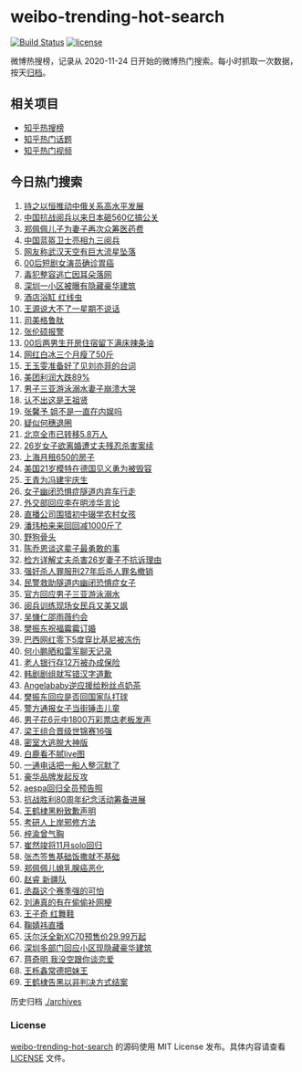 # weibo-trending-hot-search

[![Build Status](https://github.com/justjavac/weibo-trending-hot-search/workflows/ci/badge.svg?branch=master)](https://github.com/justjavac/weibo-trending-hot-search/actions)
[![license](https://img.shields.io/github/license/justjavac/weibo-trending-hot-search)](https://github.com/justjavac/weibo-trending-hot-search/blob/master/LICENSE)

微博热搜榜，记录从 2020-11-24 日开始的微博热门搜索。每小时抓取一次数据，按天[归档](./archives)。

## 相关项目

- [知乎热搜榜](https://github.com/justjavac/zhihu-trending-top-search)
- [知乎热门话题](https://github.com/justjavac/zhihu-trending-hot-questions)
- [知乎热门视频](https://github.com/justjavac/zhihu-trending-hot-video)

## 今日热门搜索

<!-- BEGIN -->
<!-- 最后更新时间 Thu Aug 28 2025 04:09:16 GMT+0800 (China Standard Time) -->

1. [持之以恒推动中俄关系高水平发展](https://s.weibo.com//weibo?q=%23%E6%8C%81%E4%B9%8B%E4%BB%A5%E6%81%92%E6%8E%A8%E5%8A%A8%E4%B8%AD%E4%BF%84%E5%85%B3%E7%B3%BB%E9%AB%98%E6%B0%B4%E5%B9%B3%E5%8F%91%E5%B1%95%23&Refer=new_time)
1. [中国抗战阅兵以来日本砸560亿搞公关](https://s.weibo.com//weibo?q=%23%E4%B8%AD%E5%9B%BD%E6%8A%97%E6%88%98%E9%98%85%E5%85%B5%E4%BB%A5%E6%9D%A5%E6%97%A5%E6%9C%AC%E7%A0%B8560%E4%BA%BF%E6%90%9E%E5%85%AC%E5%85%B3%23&t=31&band_rank=8&Refer=top)
1. [郑佩佩儿子为妻子再次众筹医药费](https://s.weibo.com//weibo?q=%23%E9%83%91%E4%BD%A9%E4%BD%A9%E5%84%BF%E5%AD%90%E4%B8%BA%E5%A6%BB%E5%AD%90%E5%86%8D%E6%AC%A1%E4%BC%97%E7%AD%B9%E5%8C%BB%E8%8D%AF%E8%B4%B9%23&t=31&band_rank=27&Refer=top)
1. [中国蓝盔卫士亮相九三阅兵](https://s.weibo.com//weibo?q=%23%E4%B8%AD%E5%9B%BD%E8%93%9D%E7%9B%94%E5%8D%AB%E5%A3%AB%E4%BA%AE%E7%9B%B8%E4%B9%9D%E4%B8%89%E9%98%85%E5%85%B5%23&t=31&band_rank=3&Refer=top)
1. [网友称武汉天空有巨大流星坠落](https://s.weibo.com//weibo?q=%23%E7%BD%91%E5%8F%8B%E7%A7%B0%E6%AD%A6%E6%B1%89%E5%A4%A9%E7%A9%BA%E6%9C%89%E5%B7%A8%E5%A4%A7%E6%B5%81%E6%98%9F%E5%9D%A0%E8%90%BD%23&t=31&band_rank=33&Refer=top)
1. [00后短剧女演员确诊胃癌](https://s.weibo.com//weibo?q=%2300%E5%90%8E%E7%9F%AD%E5%89%A7%E5%A5%B3%E6%BC%94%E5%91%98%E7%A1%AE%E8%AF%8A%E8%83%83%E7%99%8C%23&t=31&band_rank=28&Refer=top)
1. [毒犯整容逃亡因耳朵落网](https://s.weibo.com//weibo?q=%23%E6%AF%92%E7%8A%AF%E6%95%B4%E5%AE%B9%E9%80%83%E4%BA%A1%E5%9B%A0%E8%80%B3%E6%9C%B5%E8%90%BD%E7%BD%91%23&t=31&band_rank=23&Refer=top)
1. [深圳一小区被曝有隐藏豪华建筑](https://s.weibo.com//weibo?q=%23%E6%B7%B1%E5%9C%B3%E4%B8%80%E5%B0%8F%E5%8C%BA%E8%A2%AB%E6%9B%9D%E6%9C%89%E9%9A%90%E8%97%8F%E8%B1%AA%E5%8D%8E%E5%BB%BA%E7%AD%91%23&t=31&band_rank=5&Refer=top)
1. [酒店浴缸 红线虫](https://s.weibo.com//weibo?q=%E9%85%92%E5%BA%97%E6%B5%B4%E7%BC%B8%20%E7%BA%A2%E7%BA%BF%E8%99%AB&t=31&band_rank=2&Refer=top)
1. [王源说大不了一星期不说话](https://s.weibo.com//weibo?q=%E7%8E%8B%E6%BA%90%E8%AF%B4%E5%A4%A7%E4%B8%8D%E4%BA%86%E4%B8%80%E6%98%9F%E6%9C%9F%E4%B8%8D%E8%AF%B4%E8%AF%9D&t=31&band_rank=1&Refer=top)
1. [司美格鲁肽](https://s.weibo.com//weibo?q=%E5%8F%B8%E7%BE%8E%E6%A0%BC%E9%B2%81%E8%82%BD&t=31&band_rank=6&Refer=top)
1. [张伦硕报警](https://s.weibo.com//weibo?q=%23%E5%BC%A0%E4%BC%A6%E7%A1%95%E6%8A%A5%E8%AD%A6%23&t=31&band_rank=12&Refer=top)
1. [00后两男生开房住宿留下满床辣条油](https://s.weibo.com//weibo?q=%2300%E5%90%8E%E4%B8%A4%E7%94%B7%E7%94%9F%E5%BC%80%E6%88%BF%E4%BD%8F%E5%AE%BF%E7%95%99%E4%B8%8B%E6%BB%A1%E5%BA%8A%E8%BE%A3%E6%9D%A1%E6%B2%B9%23&t=31&band_rank=17&Refer=top)
1. [网红白冰三个月瘦了50斤](https://s.weibo.com//weibo?q=%23%E7%BD%91%E7%BA%A2%E7%99%BD%E5%86%B0%E4%B8%89%E4%B8%AA%E6%9C%88%E7%98%A6%E4%BA%8650%E6%96%A4%23&t=31&band_rank=13&Refer=top)
1. [王玉雯准备好了见刘亦菲的台词](https://s.weibo.com//weibo?q=%23%E7%8E%8B%E7%8E%89%E9%9B%AF%E5%87%86%E5%A4%87%E5%A5%BD%E4%BA%86%E8%A7%81%E5%88%98%E4%BA%A6%E8%8F%B2%E7%9A%84%E5%8F%B0%E8%AF%8D%23&t=31&band_rank=18&Refer=top)
1. [美团利润大跌89%](https://s.weibo.com//weibo?q=%E7%BE%8E%E5%9B%A2%E5%88%A9%E6%B6%A6%E5%A4%A7%E8%B7%8C89%25&t=31&band_rank=7&Refer=top)
1. [男子三亚游泳溺水妻子崩溃大哭](https://s.weibo.com//weibo?q=%23%E7%94%B7%E5%AD%90%E4%B8%89%E4%BA%9A%E6%B8%B8%E6%B3%B3%E6%BA%BA%E6%B0%B4%E5%A6%BB%E5%AD%90%E5%B4%A9%E6%BA%83%E5%A4%A7%E5%93%AD%23&t=31&band_rank=4&Refer=top)
1. [认不出这是王祖贤](https://s.weibo.com//weibo?q=%23%E8%AE%A4%E4%B8%8D%E5%87%BA%E8%BF%99%E6%98%AF%E7%8E%8B%E7%A5%96%E8%B4%A4%23&t=31&band_rank=14&Refer=top)
1. [张馨予 姐不是一直在内娱吗](https://s.weibo.com//weibo?q=%E5%BC%A0%E9%A6%A8%E4%BA%88%20%E5%A7%90%E4%B8%8D%E6%98%AF%E4%B8%80%E7%9B%B4%E5%9C%A8%E5%86%85%E5%A8%B1%E5%90%97&t=31&band_rank=15&Refer=top)
1. [疑似何穗退圈](https://s.weibo.com//weibo?q=%23%E7%96%91%E4%BC%BC%E4%BD%95%E7%A9%97%E9%80%80%E5%9C%88%23&t=31&band_rank=16&Refer=top)
1. [北京全市已转移5.8万人](https://s.weibo.com//weibo?q=%23%E5%8C%97%E4%BA%AC%E5%85%A8%E5%B8%82%E5%B7%B2%E8%BD%AC%E7%A7%BB5.8%E4%B8%87%E4%BA%BA%23&t=31&band_rank=22&Refer=top)
1. [26岁女子欲离婚遭丈夫残忍杀害案续](https://s.weibo.com//weibo?q=%2326%E5%B2%81%E5%A5%B3%E5%AD%90%E6%AC%B2%E7%A6%BB%E5%A9%9A%E9%81%AD%E4%B8%88%E5%A4%AB%E6%AE%8B%E5%BF%8D%E6%9D%80%E5%AE%B3%E6%A1%88%E7%BB%AD%23&t=31&band_rank=27&Refer=top)
1. [上海月租650的房子](https://s.weibo.com//weibo?q=%E4%B8%8A%E6%B5%B7%E6%9C%88%E7%A7%9F650%E7%9A%84%E6%88%BF%E5%AD%90&t=31&band_rank=48&Refer=top)
1. [美国21岁模特在德国见义勇为被毁容](https://s.weibo.com//weibo?q=%23%E7%BE%8E%E5%9B%BD21%E5%B2%81%E6%A8%A1%E7%89%B9%E5%9C%A8%E5%BE%B7%E5%9B%BD%E8%A7%81%E4%B9%89%E5%8B%87%E4%B8%BA%E8%A2%AB%E6%AF%81%E5%AE%B9%23&t=31&band_rank=25&Refer=top)
1. [王青为冯建宇庆生](https://s.weibo.com//weibo?q=%23%E7%8E%8B%E9%9D%92%E4%B8%BA%E5%86%AF%E5%BB%BA%E5%AE%87%E5%BA%86%E7%94%9F%23&t=31&band_rank=11&Refer=top)
1. [女子幽闭恐惧症隧道内弃车行走](https://s.weibo.com//weibo?q=%23%E5%A5%B3%E5%AD%90%E5%B9%BD%E9%97%AD%E6%81%90%E6%83%A7%E7%97%87%E9%9A%A7%E9%81%93%E5%86%85%E5%BC%83%E8%BD%A6%E8%A1%8C%E8%B5%B0%23&t=31&band_rank=18&Refer=top)
1. [外交部回应李在明涉华言论](https://s.weibo.com//weibo?q=%23%E5%A4%96%E4%BA%A4%E9%83%A8%E5%9B%9E%E5%BA%94%E6%9D%8E%E5%9C%A8%E6%98%8E%E6%B6%89%E5%8D%8E%E8%A8%80%E8%AE%BA%23&t=31&band_rank=47&Refer=top)
1. [直播公司围猎初中辍学农村女孩](https://s.weibo.com//weibo?q=%E7%9B%B4%E6%92%AD%E5%85%AC%E5%8F%B8%E5%9B%B4%E7%8C%8E%E5%88%9D%E4%B8%AD%E8%BE%8D%E5%AD%A6%E5%86%9C%E6%9D%91%E5%A5%B3%E5%AD%A9&t=31&band_rank=26&Refer=top)
1. [潘玮柏来来回回减1000斤了](https://s.weibo.com//weibo?q=%E6%BD%98%E7%8E%AE%E6%9F%8F%E6%9D%A5%E6%9D%A5%E5%9B%9E%E5%9B%9E%E5%87%8F1000%E6%96%A4%E4%BA%86&t=31&band_rank=20&Refer=top)
1. [野狗骨头](https://s.weibo.com//weibo?q=%E9%87%8E%E7%8B%97%E9%AA%A8%E5%A4%B4&t=31&band_rank=24&Refer=top)
1. [陈乔恩谈这辈子最勇敢的事](https://s.weibo.com//weibo?q=%E9%99%88%E4%B9%94%E6%81%A9%E8%B0%88%E8%BF%99%E8%BE%88%E5%AD%90%E6%9C%80%E5%8B%87%E6%95%A2%E7%9A%84%E4%BA%8B&t=31&band_rank=9&Refer=top)
1. [检方详解丈夫杀害26岁妻子不抗诉理由](https://s.weibo.com//weibo?q=%23%E6%A3%80%E6%96%B9%E8%AF%A6%E8%A7%A3%E4%B8%88%E5%A4%AB%E6%9D%80%E5%AE%B326%E5%B2%81%E5%A6%BB%E5%AD%90%E4%B8%8D%E6%8A%97%E8%AF%89%E7%90%86%E7%94%B1%23&t=31&band_rank=31&Refer=top)
1. [强奸杀人罪服刑27年后杀人罪名撤销](https://s.weibo.com//weibo?q=%23%E5%BC%BA%E5%A5%B8%E6%9D%80%E4%BA%BA%E7%BD%AA%E6%9C%8D%E5%88%9127%E5%B9%B4%E5%90%8E%E6%9D%80%E4%BA%BA%E7%BD%AA%E5%90%8D%E6%92%A4%E9%94%80%23&t=31&band_rank=41&Refer=top)
1. [民警救助隧道内幽闭恐惧症女子](https://s.weibo.com//weibo?q=%23%E6%B0%91%E8%AD%A6%E6%95%91%E5%8A%A9%E9%9A%A7%E9%81%93%E5%86%85%E5%B9%BD%E9%97%AD%E6%81%90%E6%83%A7%E7%97%87%E5%A5%B3%E5%AD%90%23&t=31&band_rank=36&Refer=top)
1. [官方回应男子三亚游泳溺水](https://s.weibo.com//weibo?q=%23%E5%AE%98%E6%96%B9%E5%9B%9E%E5%BA%94%E7%94%B7%E5%AD%90%E4%B8%89%E4%BA%9A%E6%B8%B8%E6%B3%B3%E6%BA%BA%E6%B0%B4%23&t=31&band_rank=40&Refer=top)
1. [阅兵训练现场女民兵又美又飒](https://s.weibo.com//weibo?q=%23%E9%98%85%E5%85%B5%E8%AE%AD%E7%BB%83%E7%8E%B0%E5%9C%BA%E5%A5%B3%E6%B0%91%E5%85%B5%E5%8F%88%E7%BE%8E%E5%8F%88%E9%A3%92%23&t=31&band_rank=10&Refer=top)
1. [吴慷仁邵雨薇约会](https://s.weibo.com//weibo?q=%23%E5%90%B4%E6%85%B7%E4%BB%81%E9%82%B5%E9%9B%A8%E8%96%87%E7%BA%A6%E4%BC%9A%23&t=31&band_rank=45&Refer=top)
1. [樊振东祝福霉霉订婚](https://s.weibo.com//weibo?q=%23%E6%A8%8A%E6%8C%AF%E4%B8%9C%E7%A5%9D%E7%A6%8F%E9%9C%89%E9%9C%89%E8%AE%A2%E5%A9%9A%23&t=31&band_rank=10&Refer=top)
1. [巴西网红零下5度穿比基尼被冻伤](https://s.weibo.com//weibo?q=%23%E5%B7%B4%E8%A5%BF%E7%BD%91%E7%BA%A2%E9%9B%B6%E4%B8%8B5%E5%BA%A6%E7%A9%BF%E6%AF%94%E5%9F%BA%E5%B0%BC%E8%A2%AB%E5%86%BB%E4%BC%A4%23&t=31&band_rank=39&Refer=top)
1. [何小鹏晒和雷军聊天记录](https://s.weibo.com//weibo?q=%23%E4%BD%95%E5%B0%8F%E9%B9%8F%E6%99%92%E5%92%8C%E9%9B%B7%E5%86%9B%E8%81%8A%E5%A4%A9%E8%AE%B0%E5%BD%95%23&t=31&band_rank=39&Refer=top)
1. [老人银行存12万被办成保险](https://s.weibo.com//weibo?q=%E8%80%81%E4%BA%BA%E9%93%B6%E8%A1%8C%E5%AD%9812%E4%B8%87%E8%A2%AB%E5%8A%9E%E6%88%90%E4%BF%9D%E9%99%A9&t=31&band_rank=46&Refer=top)
1. [韩剧剧组就写错汉字道歉](https://s.weibo.com//weibo?q=%23%E9%9F%A9%E5%89%A7%E5%89%A7%E7%BB%84%E5%B0%B1%E5%86%99%E9%94%99%E6%B1%89%E5%AD%97%E9%81%93%E6%AD%89%23&t=31&band_rank=32&Refer=top)
1. [Angelababy逆应援给粉丝点奶茶](https://s.weibo.com//weibo?q=%23Angelababy%E9%80%86%E5%BA%94%E6%8F%B4%E7%BB%99%E7%B2%89%E4%B8%9D%E7%82%B9%E5%A5%B6%E8%8C%B6%23&t=31&band_rank=20&Refer=top)
1. [樊振东回应是否回国家队打球](https://s.weibo.com//weibo?q=%23%E6%A8%8A%E6%8C%AF%E4%B8%9C%E5%9B%9E%E5%BA%94%E6%98%AF%E5%90%A6%E5%9B%9E%E5%9B%BD%E5%AE%B6%E9%98%9F%E6%89%93%E7%90%83%23&t=31&band_rank=36&Refer=top)
1. [警方通报女子当街锤击儿童](https://s.weibo.com//weibo?q=%23%E8%AD%A6%E6%96%B9%E9%80%9A%E6%8A%A5%E5%A5%B3%E5%AD%90%E5%BD%93%E8%A1%97%E9%94%A4%E5%87%BB%E5%84%BF%E7%AB%A5%23&t=31&band_rank=37&Refer=top)
1. [男子花6元中1800万彩票店老板发声](https://s.weibo.com//weibo?q=%23%E7%94%B7%E5%AD%90%E8%8A%B16%E5%85%83%E4%B8%AD1800%E4%B8%87%E5%BD%A9%E7%A5%A8%E5%BA%97%E8%80%81%E6%9D%BF%E5%8F%91%E5%A3%B0%23&t=31&band_rank=42&Refer=top)
1. [梁王组合晋级世锦赛16强](https://s.weibo.com//weibo?q=%23%E6%A2%81%E7%8E%8B%E7%BB%84%E5%90%88%E6%99%8B%E7%BA%A7%E4%B8%96%E9%94%A6%E8%B5%9B16%E5%BC%BA%23&t=31&band_rank=42&Refer=top)
1. [密室大逃脱大神版](https://s.weibo.com//weibo?q=%E5%AF%86%E5%AE%A4%E5%A4%A7%E9%80%83%E8%84%B1%E5%A4%A7%E7%A5%9E%E7%89%88&t=31&band_rank=40&Refer=top)
1. [白鹿看不腻live图](https://s.weibo.com//weibo?q=%23%E7%99%BD%E9%B9%BF%E7%9C%8B%E4%B8%8D%E8%85%BBlive%E5%9B%BE%23&t=31&band_rank=29&Refer=top)
1. [一通电话把一船人整沉默了](https://s.weibo.com//weibo?q=%E4%B8%80%E9%80%9A%E7%94%B5%E8%AF%9D%E6%8A%8A%E4%B8%80%E8%88%B9%E4%BA%BA%E6%95%B4%E6%B2%89%E9%BB%98%E4%BA%86&t=31&band_rank=49&Refer=top)
1. [豪华品牌发起反攻](https://s.weibo.com//weibo?q=%23%E8%B1%AA%E5%8D%8E%E5%93%81%E7%89%8C%E5%8F%91%E8%B5%B7%E5%8F%8D%E6%94%BB%23&t=31&band_rank=49&Refer=top)
1. [aespa回归全员预告照](https://s.weibo.com//weibo?q=%23aespa%E5%9B%9E%E5%BD%92%E5%85%A8%E5%91%98%E9%A2%84%E5%91%8A%E7%85%A7%23&t=31&band_rank=49&Refer=top)
1. [抗战胜利80周年纪念活动筹备进展](https://s.weibo.com//weibo?q=%23%E6%8A%97%E6%88%98%E8%83%9C%E5%88%A980%E5%91%A8%E5%B9%B4%E7%BA%AA%E5%BF%B5%E6%B4%BB%E5%8A%A8%E7%AD%B9%E5%A4%87%E8%BF%9B%E5%B1%95%23&t=31&band_rank=32&Refer=top)
1. [王鹤棣黑粉致歉声明](https://s.weibo.com//weibo?q=%23%E7%8E%8B%E9%B9%A4%E6%A3%A3%E9%BB%91%E7%B2%89%E8%87%B4%E6%AD%89%E5%A3%B0%E6%98%8E%23&t=31&band_rank=21&Refer=top)
1. [考研人上岸邪修方法](https://s.weibo.com//weibo?q=%E8%80%83%E7%A0%94%E4%BA%BA%E4%B8%8A%E5%B2%B8%E9%82%AA%E4%BF%AE%E6%96%B9%E6%B3%95&t=31&band_rank=46&Refer=top)
1. [梓渝曾气胸](https://s.weibo.com//weibo?q=%E6%A2%93%E6%B8%9D%E6%9B%BE%E6%B0%94%E8%83%B8&t=31&band_rank=38&Refer=top)
1. [崔然竣将11月solo回归](https://s.weibo.com//weibo?q=%23%E5%B4%94%E7%84%B6%E7%AB%A3%E5%B0%8611%E6%9C%88solo%E5%9B%9E%E5%BD%92%23&t=31&band_rank=47&Refer=top)
1. [张杰签售基础饭撒就不基础](https://s.weibo.com//weibo?q=%E5%BC%A0%E6%9D%B0%E7%AD%BE%E5%94%AE%E5%9F%BA%E7%A1%80%E9%A5%AD%E6%92%92%E5%B0%B1%E4%B8%8D%E5%9F%BA%E7%A1%80&t=31&band_rank=45&Refer=top)
1. [郑佩佩儿媳乳腺癌恶化](https://s.weibo.com//weibo?q=%23%E9%83%91%E4%BD%A9%E4%BD%A9%E5%84%BF%E5%AA%B3%E4%B9%B3%E8%85%BA%E7%99%8C%E6%81%B6%E5%8C%96%23&t=31&band_rank=19&Refer=top)
1. [赵睿 新疆队](https://s.weibo.com//weibo?q=%E8%B5%B5%E7%9D%BF%20%E6%96%B0%E7%96%86%E9%98%9F&t=31&band_rank=39&Refer=top)
1. [丞磊这个赛季强的可怕](https://s.weibo.com//weibo?q=%E4%B8%9E%E7%A3%8A%E8%BF%99%E4%B8%AA%E8%B5%9B%E5%AD%A3%E5%BC%BA%E7%9A%84%E5%8F%AF%E6%80%95&t=31&band_rank=49&Refer=top)
1. [刘涛真的有在偷偷补网梗](https://s.weibo.com//weibo?q=%E5%88%98%E6%B6%9B%E7%9C%9F%E7%9A%84%E6%9C%89%E5%9C%A8%E5%81%B7%E5%81%B7%E8%A1%A5%E7%BD%91%E6%A2%97&t=31&band_rank=29&Refer=top)
1. [王子奇 红舞鞋](https://s.weibo.com//weibo?q=%E7%8E%8B%E5%AD%90%E5%A5%87%20%E7%BA%A2%E8%88%9E%E9%9E%8B&t=31&band_rank=30&Refer=top)
1. [鞠婧祎直播](https://s.weibo.com//weibo?q=%23%E9%9E%A0%E5%A9%A7%E7%A5%8E%E7%9B%B4%E6%92%AD%23&t=31&band_rank=34&Refer=top)
1. [沃尔沃全新XC70预售价29.99万起](https://s.weibo.com//weibo?q=%23%E6%B2%83%E5%B0%94%E6%B2%83%E5%85%A8%E6%96%B0XC70%E9%A2%84%E5%94%AE%E4%BB%B729.99%E4%B8%87%E8%B5%B7%23&t=31&band_rank=35&Refer=top)
1. [深圳多部门回应小区现隐藏豪华建筑](https://s.weibo.com//weibo?q=%23%E6%B7%B1%E5%9C%B3%E5%A4%9A%E9%83%A8%E9%97%A8%E5%9B%9E%E5%BA%94%E5%B0%8F%E5%8C%BA%E7%8E%B0%E9%9A%90%E8%97%8F%E8%B1%AA%E5%8D%8E%E5%BB%BA%E7%AD%91%23&t=31&band_rank=43&Refer=top)
1. [蒋奇明 我没空跟你谈恋爱](https://s.weibo.com//weibo?q=%E8%92%8B%E5%A5%87%E6%98%8E%20%E6%88%91%E6%B2%A1%E7%A9%BA%E8%B7%9F%E4%BD%A0%E8%B0%88%E6%81%8B%E7%88%B1&t=31&band_rank=44&Refer=top)
1. [王栎鑫常德把妹王](https://s.weibo.com//weibo?q=%E7%8E%8B%E6%A0%8E%E9%91%AB%E5%B8%B8%E5%BE%B7%E6%8A%8A%E5%A6%B9%E7%8E%8B&t=31&band_rank=48&Refer=top)
1. [王鹤棣告黑以非判决方式结案](https://s.weibo.com//weibo?q=%23%E7%8E%8B%E9%B9%A4%E6%A3%A3%E5%91%8A%E9%BB%91%E4%BB%A5%E9%9D%9E%E5%88%A4%E5%86%B3%E6%96%B9%E5%BC%8F%E7%BB%93%E6%A1%88%23&t=31&band_rank=50&Refer=top)

<!-- END -->

历史归档 [./archives](./archives)

### License

[weibo-trending-hot-search](https://github.com/justjavac/weibo-trending-hot-search) 的源码使用 MIT License
发布。具体内容请查看 [LICENSE](./LICENSE) 文件。
